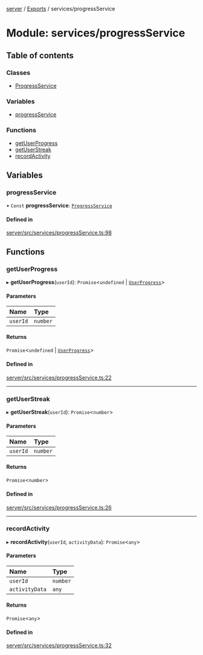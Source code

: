 [server](../README.md) / [Exports](../modules.md) / services/progressService

# Module: services/progressService

## Table of contents

### Classes

- [ProgressService](../classes/services_progressService.ProgressService.md)

### Variables

- [progressService](services_progressService.md#progressservice)

### Functions

- [getUserProgress](services_progressService.md#getuserprogress)
- [getUserStreak](services_progressService.md#getuserstreak)
- [recordActivity](services_progressService.md#recordactivity)

## Variables

### progressService

• `Const` **progressService**: [`ProgressService`](../classes/services_progressService.ProgressService.md)

#### Defined in

[server/src/services/progressService.ts:98](https://github.com/niklas-joh/french-learning-platform/blob/df287cd90d2fc20ebbe1da4bb7d2c97b195a5de7/server/src/services/progressService.ts#L98)

## Functions

### getUserProgress

▸ **getUserProgress**(`userId`): `Promise`\<`undefined` \| [`UserProgress`](../interfaces/models_UserProgress.UserProgress.md)\>

#### Parameters

| Name | Type |
| :------ | :------ |
| `userId` | `number` |

#### Returns

`Promise`\<`undefined` \| [`UserProgress`](../interfaces/models_UserProgress.UserProgress.md)\>

#### Defined in

[server/src/services/progressService.ts:22](https://github.com/niklas-joh/french-learning-platform/blob/df287cd90d2fc20ebbe1da4bb7d2c97b195a5de7/server/src/services/progressService.ts#L22)

___

### getUserStreak

▸ **getUserStreak**(`userId`): `Promise`\<`number`\>

#### Parameters

| Name | Type |
| :------ | :------ |
| `userId` | `number` |

#### Returns

`Promise`\<`number`\>

#### Defined in

[server/src/services/progressService.ts:26](https://github.com/niklas-joh/french-learning-platform/blob/df287cd90d2fc20ebbe1da4bb7d2c97b195a5de7/server/src/services/progressService.ts#L26)

___

### recordActivity

▸ **recordActivity**(`userId`, `activityData`): `Promise`\<`any`\>

#### Parameters

| Name | Type |
| :------ | :------ |
| `userId` | `number` |
| `activityData` | `any` |

#### Returns

`Promise`\<`any`\>

#### Defined in

[server/src/services/progressService.ts:32](https://github.com/niklas-joh/french-learning-platform/blob/df287cd90d2fc20ebbe1da4bb7d2c97b195a5de7/server/src/services/progressService.ts#L32)
